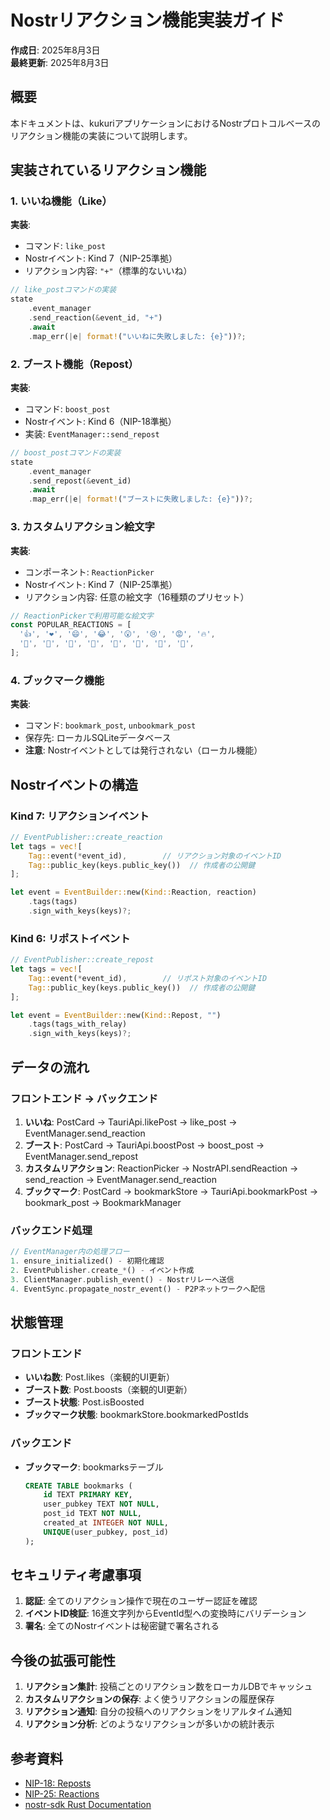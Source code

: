 # Nostrリアクション機能実装ガイド

**作成日**: 2025年8月3日  
**最終更新**: 2025年8月3日

## 概要

本ドキュメントは、kukuriアプリケーションにおけるNostrプロトコルベースのリアクション機能の実装について説明します。

## 実装されているリアクション機能

### 1. いいね機能（Like）

**実装**:
- コマンド: `like_post`
- Nostrイベント: Kind 7（NIP-25準拠）
- リアクション内容: `"+"`（標準的ないいね）

```rust
// like_postコマンドの実装
state
    .event_manager
    .send_reaction(&event_id, "+")
    .await
    .map_err(|e| format!("いいねに失敗しました: {e}"))?;
```

### 2. ブースト機能（Repost）

**実装**:
- コマンド: `boost_post`
- Nostrイベント: Kind 6（NIP-18準拠）
- 実装: `EventManager::send_repost`

```rust
// boost_postコマンドの実装
state
    .event_manager
    .send_repost(&event_id)
    .await
    .map_err(|e| format!("ブーストに失敗しました: {e}"))?;
```

### 3. カスタムリアクション絵文字

**実装**:
- コンポーネント: `ReactionPicker`
- Nostrイベント: Kind 7（NIP-25準拠）
- リアクション内容: 任意の絵文字（16種類のプリセット）

```typescript
// ReactionPickerで利用可能な絵文字
const POPULAR_REACTIONS = [
  '👍', '❤️', '😄', '😂', '😮', '😢', '😡', '🔥',
  '💯', '🎉', '🚀', '👀', '🤔', '👏', '💪', '🙏',
];
```

### 4. ブックマーク機能

**実装**:
- コマンド: `bookmark_post`, `unbookmark_post`
- 保存先: ローカルSQLiteデータベース
- **注意**: Nostrイベントとしては発行されない（ローカル機能）

## Nostrイベントの構造

### Kind 7: リアクションイベント

```rust
// EventPublisher::create_reaction
let tags = vec![
    Tag::event(*event_id),        // リアクション対象のイベントID
    Tag::public_key(keys.public_key())  // 作成者の公開鍵
];

let event = EventBuilder::new(Kind::Reaction, reaction)
    .tags(tags)
    .sign_with_keys(keys)?;
```

### Kind 6: リポストイベント

```rust
// EventPublisher::create_repost
let tags = vec![
    Tag::event(*event_id),        // リポスト対象のイベントID
    Tag::public_key(keys.public_key())  // 作成者の公開鍵
];

let event = EventBuilder::new(Kind::Repost, "")
    .tags(tags_with_relay)
    .sign_with_keys(keys)?;
```

## データの流れ

### フロントエンド → バックエンド

1. **いいね**: PostCard → TauriApi.likePost → like_post → EventManager.send_reaction
2. **ブースト**: PostCard → TauriApi.boostPost → boost_post → EventManager.send_repost
3. **カスタムリアクション**: ReactionPicker → NostrAPI.sendReaction → send_reaction → EventManager.send_reaction
4. **ブックマーク**: PostCard → bookmarkStore → TauriApi.bookmarkPost → bookmark_post → BookmarkManager

### バックエンド処理

```rust
// EventManager内の処理フロー
1. ensure_initialized() - 初期化確認
2. EventPublisher.create_*() - イベント作成
3. ClientManager.publish_event() - Nostrリレーへ送信
4. EventSync.propagate_nostr_event() - P2Pネットワークへ配信
```

## 状態管理

### フロントエンド

- **いいね数**: Post.likes（楽観的UI更新）
- **ブースト数**: Post.boosts（楽観的UI更新）
- **ブースト状態**: Post.isBoosted
- **ブックマーク状態**: bookmarkStore.bookmarkedPostIds

### バックエンド

- **ブックマーク**: bookmarksテーブル
  ```sql
  CREATE TABLE bookmarks (
      id TEXT PRIMARY KEY,
      user_pubkey TEXT NOT NULL,
      post_id TEXT NOT NULL,
      created_at INTEGER NOT NULL,
      UNIQUE(user_pubkey, post_id)
  );
  ```

## セキュリティ考慮事項

1. **認証**: 全てのリアクション操作で現在のユーザー認証を確認
2. **イベントID検証**: 16進文字列からEventId型への変換時にバリデーション
3. **署名**: 全てのNostrイベントは秘密鍵で署名される

## 今後の拡張可能性

1. **リアクション集計**: 投稿ごとのリアクション数をローカルDBでキャッシュ
2. **カスタムリアクションの保存**: よく使うリアクションの履歴保存
3. **リアクション通知**: 自分の投稿へのリアクションをリアルタイム通知
4. **リアクション分析**: どのようなリアクションが多いかの統計表示

## 参考資料

- [NIP-18: Reposts](https://github.com/nostr-protocol/nips/blob/master/18.md)
- [NIP-25: Reactions](https://github.com/nostr-protocol/nips/blob/master/25.md)
- [nostr-sdk Rust Documentation](https://docs.rs/nostr-sdk/latest/)